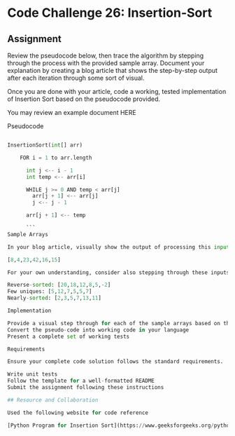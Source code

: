 # Code Challenge 26: Insertion-Sort

## Assignment

Review the pseudocode below, then trace the algorithm by stepping through the process with the provided sample array. Document your explanation by creating a blog article that shows the step-by-step output after each iteration through some sort of visual.

Once you are done with your article, code a working, tested implementation of Insertion Sort based on the pseudocode provided.

You may review an example document HERE

Pseudocode

```py

InsertionSort(int[] arr)

    FOR i = 1 to arr.length

      int j <-- i - 1
      int temp <-- arr[i]

      WHILE j >= 0 AND temp < arr[j]
        arr[j + 1] <-- arr[j]
        j <-- j - 1

      arr[j + 1] <-- temp

      ```
Sample Arrays

In your blog article, visually show the output of processing this input array:

[8,4,23,42,16,15]

For your own understanding, consider also stepping through these inputs:

Reverse-sorted: [20,18,12,8,5,-2]
Few uniques: [5,12,7,5,5,7]
Nearly-sorted: [2,3,5,7,13,11]

Implementation

Provide a visual step through for each of the sample arrays based on the provided pseudo code
Convert the pseudo-code into working code in your language
Present a complete set of working tests

Requirements

Ensure your complete code solution follows the standard requirements.

Write unit tests
Follow the template for a well-formatted README
Submit the assignment following these instructions

## Resource and Collaboration

Used the following website for code reference

[Python Program for Insertion Sort](https://www.geeksforgeeks.org/python-program-for-insertion-sort/)
